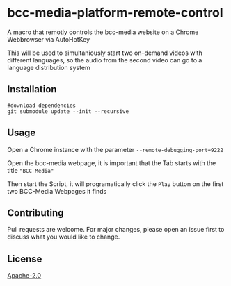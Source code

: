 # bcc-media-platform-remote-control

A macro that remotly controls the bcc-media website on a Chrome Webbrowser via AutoHotKey

This will be used to simultaniously start two on-demand videos with different languages, 
so the audio from the second video can go to a language distribution system 

## Installation

```shell
#download dependencies
git submodule update --init --recursive
```

## Usage

Open a Chrome instance with the parameter `--remote-debugging-port=9222`

Open the bcc-media webpage, it is important that the Tab starts with the title `"BCC Media"`

Then start the Script, it will programatically click the `Play` button on the first two BCC-Media Webpages it finds

## Contributing

Pull requests are welcome. For major changes, please open an issue first
to discuss what you would like to change.

## License

[Apache-2.0](http://www.apache.org/licenses/LICENSE-2.0)